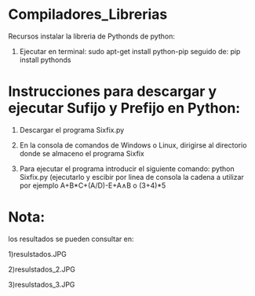 # Compiladores_Librerias
Recursos instalar la libreria de Pythonds de python:

1) Ejecutar en terminal: sudo apt-get install python-pip  seguido de:  pip install pythonds

# Instrucciones para descargar y ejecutar Sufijo y Prefijo en Python:

1) Descargar el programa Sixfix.py

2) En la consola de comandos de Windows o Linux, dirigirse al directorio donde se almaceno el programa Sixfix

3) Para ejecutar el programa introducir el siguiente comando: python Sixfix.py (ejecutarlo y escibir por linea de consola la cadena a utilizar por ejemplo A+B*C+(A/D)-E+A∧B o (3+4)*5 

# Nota: 
  los resultados se pueden consultar en: 
  
  1)resulstados.JPG
     
  2)resulstados_2.JPG
     
  3)resulstados_3.JPG
